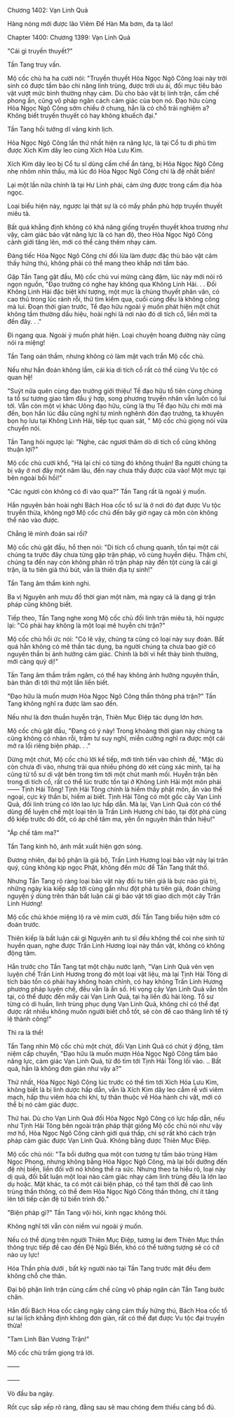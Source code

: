 




Chương 1402: Vạn Linh Quả


Hàng nóng mới được lão Viêm Đế Hàn Ma bơm, đa tạ lão!

Chapter 1400: Chương 1399: Vạn Linh Quả

"Cái gì truyền thuyết?"

Tần Tang truy vấn.

Mộ cốc chủ ha ha cười nói: "Truyền thuyết Hỏa Ngọc Ngô Công loại này trời sinh có được tầm bảo chi năng linh trùng, được trời ưu ái, đối mục tiêu bảo vật vượt mức bình thường nhạy cảm. Dù cho bảo vật bị linh trận, cấm chế phong ấn, cũng vô pháp ngăn cách cảm giác của bọn nó. Đạo hữu cùng Hỏa Ngọc Ngô Công sớm chiều ở chung, hẳn là có chỗ trải nghiệm a? Không biết truyền thuyết có hay không khuếch đại."

Tần Tang hồi tưởng dĩ vãng kinh lịch.

Hỏa Ngọc Ngô Công lần thứ nhất hiện ra năng lực, là tại Cổ tu di phủ tìm được Xích Kim dây leo cùng Xích Hỏa Lưu Kim.

Xích Kim dây leo bị Cổ tu sĩ dùng cấm chế ẩn tàng, bị Hỏa Ngọc Ngô Công nhẹ nhõm nhìn thấu, mà lúc đó Hỏa Ngọc Ngô Công chỉ là đệ nhất biến!

Lại một lần nữa chính là tại Hư Linh phái, cảm ứng được trong cấm địa hỏa ngọc.

Loại biểu hiện này, ngược lại thật sự là có mấy phần phù hợp truyền thuyết miêu tả.

Bất quá khẳng định không có khả năng giống truyền thuyết khoa trương như vậy, cảm giác bảo vật năng lực là có hạn độ, theo Hỏa Ngọc Ngô Công cảnh giới tăng lên, mới có thể càng thêm nhạy cảm.

Đáng tiếc Hỏa Ngọc Ngô Công chỉ đối lửa làm được đặc thù bảo vật cảm thấy hứng thú, không phải có thể mang theo khắp nơi tầm bảo.

Gặp Tần Tang gật đầu, Mộ cốc chủ vui mừng càng đậm, lúc này mới nói rõ ngọn nguồn, "Đạo trưởng có nghe hay không qua Không Linh Hải. . . Đối Không Linh Hải đặc biệt khí tượng, một mực là chúng thuyết phân vân, có cao thủ trong lúc rảnh rỗi, thử tìm kiếm qua, cuối cùng đều là không công mà lui. Đoạn thời gian trước, Tề đạo hữu ngoài ý muốn phát hiện một chút không tầm thường dấu hiệu, hoài nghi là nơi nào đó di tích cổ, liền mời ta đến đây. . ."

Đi ngang qua. Ngoài ý muốn phát hiện. Loại chuyện hoang đường này cũng nói ra miệng!

Tần Tang oán thầm, nhưng không có làm mặt vạch trần Mộ cốc chủ.

Nếu như hắn đoán không lầm, cái kia di tích cổ rất có thể cùng Vu tộc có quan hệ!

"Suýt nữa quên cùng đạo trưởng giới thiệu! Tề đạo hữu tổ tiên cùng chúng ta tổ sư tương giao tâm đầu ý hợp, song phương truyền nhân vẫn luôn có lui tới. Vẫn còn một vị khác Uông đạo hữu, cũng là thụ Tề đạo hữu chi mời mà đến, bọn hắn lúc đầu cũng nghĩ tự mình nghênh đón đạo trưởng, ta khuyên bọn họ lưu tại Không Linh Hải, tiếp tục quan sát, " Mộ cốc chủ giọng nói vừa chuyển nói.

Tần Tang hỏi ngược lại: "Nghe, các ngươi thăm dò di tích cổ cũng không thuận lợi?"

Mộ cốc chủ cười khổ, "Há lại chỉ có từng đó không thuận! Ba người chúng ta bị vây ở nơi đây một năm lâu, đến nay chưa thấy được cửa vào! Một mực tại bên ngoài bồi hồi!"

"Các ngươi còn không có đi vào qua?" Tần Tang rất là ngoài ý muốn.

Hắn nguyên bản hoài nghi Bách Hoa cốc tổ sư là ở nơi đó đạt được Vu tộc truyền thừa, không ngờ Mộ cốc chủ đến bây giờ ngay cả môn còn không thể nào vào được.

Chẳng lẽ mình đoán sai rồi?

Mộ cốc chủ gật đầu, hổ thẹn nói: "Di tích cổ chung quanh, tồn tại một cái chúng ta trước đây chưa từng gặp trận pháp, vô cùng huyền diệu. Thậm chí, chúng ta đến nay còn không phân rõ trận pháp này đến tột cùng là cái gì trận, là tu tiên giả thủ bút, vẫn là thiên địa tự sinh!"

Tần Tang âm thầm kinh nghi.

Ba vị Nguyên anh mưu đồ thời gian một năm, mà ngay cả là dạng gì trận pháp cũng không biết.

Tiếp theo, Tần Tang nghe xong Mộ cốc chủ đối linh trận miêu tả, hỏi ngược lại: "Có phải hay không là một loại mê huyễn chi trận?"

Mộ cốc chủ hồi ức nói: "Có lẽ vậy, chúng ta cũng có loại này suy đoán. Bất quá hẳn không có mê thần tác dụng, ba người chúng ta chưa bao giờ có nguyên thần bị ảnh hưởng cảm giác. Chính là bởi vì hết thảy bình thường, mới càng quỷ dị!"

Tần Tang âm thầm trầm ngâm, có thể hay không ảnh hưởng nguyên thần, bản thân đi tới thử một lần liền biết.

"Đạo hữu là muốn mượn Hỏa Ngọc Ngô Công thần thông phá trận?" Tần Tang không nghĩ ra được làm sao đến.

Nếu như là đơn thuần huyễn trận, Thiên Mục Điệp tác dụng lớn hơn.

Mộ cốc chủ gật đầu, "Đang có ý này! Trong khoảng thời gian này chúng ta cũng không có nhàn rỗi, trầm tư suy nghĩ, miễn cưỡng nghĩ ra được một cái mở ra lối riêng biện pháp. . ."

Dừng một chút, Mộ cốc chủ lời kế tiếp, mới tính tiến vào chính đề, "Mặc dù còn chưa đi vào, nhưng trải qua nhiều phóng dò xét cùng xác minh, tại hạ cũng từ tổ sư di vật bên trong tìm tới một chút manh mối. Huyễn trận bên trong di tích cổ, rất có thể lúc trước tồn tại ở Không Linh Hải một môn phái —— Tịnh Hải Tông! Tịnh Hải Tông chính là hiếm thấy phật môn, ẩn vào thế ngoại, cực kỳ thần bí, hiếm ai biết. Tịnh Hải Tông có một gốc cây Vạn Linh Quả, đối linh trùng có lớn lao lực hấp dẫn. Mà lại, Vạn Linh Quả còn có thể dùng để luyện chế một loại tên là Trấn Linh Hương chí bảo, tại đột phá cùng độ kiếp trước đó đốt, có áp chế tâm ma, yên ổn nguyên thần thần hiệu!"

"Áp chế tâm ma?"

Tần Tang kinh hô, ánh mắt xuất hiện gợn sóng.

Đương nhiên, đại bộ phận là giả bộ, Trấn Linh Hương loại bảo vật này lại trân quý, cũng không kịp ngọc Phật, không đến mức để Tần Tang thất thố.

Nhưng Tần Tang rõ ràng loại bảo vật này đối tu tiên giả là bực nào giá trị, những ngày kia kiếp sắp tới cùng gần như đột phá tu tiên giả, đoán chừng nguyện ý dùng trên thân bất luận cái gì bảo vật tới giao dịch một cây Trấn Linh Hương!

Mộ cốc chủ khóe miệng lộ ra vẻ mỉm cười, đối Tần Tang biểu hiện sớm có đoán trước.

Thiên kiếp là bất luận cái gì Nguyên anh tu sĩ đều không thể coi nhẹ sinh tử huyền quan, nghe được Trấn Linh Hương loại này thần vật, không có không động tâm.

Hắn trước cho Tần Tang tạt một chậu nước lạnh, "Vạn Linh Quả vẻn vẹn luyện chế Trấn Linh Hương trong đó một loại vật liệu, mà lại Tịnh Hải Tông di tích bảo tồn có phải hay không hoàn chỉnh, có hay không Trấn Linh Hương phương pháp luyện chế, đều vẫn là ẩn số. Hi vọng cây Vạn Linh Quả vẫn tồn tại, có thể được đến mấy cái Vạn Linh Quả, tại hạ liền đủ hài lòng. Tổ sư từng có di huấn, linh trùng phục dụng Vạn Linh Quả, không chỉ có thể đạt được rất nhiều không muốn người biết chỗ tốt, sẽ còn đề cao thăng linh tế tỷ lệ thành công!"

Thì ra là thế!

Tần Tang nhìn Mộ cốc chủ một chút, đối Vạn Linh Quả có chút ý động, tâm niệm cấp chuyển, "Đạo hữu là muốn mượn Hỏa Ngọc Ngô Công tầm bảo năng lực, cảm giác Vạn Linh Quả, từ đó tìm tới Tịnh Hải Tông lối vào. .. Bất quá, hẳn là không đơn giản như vậy a?"

Thứ nhất, Hỏa Ngọc Ngô Công lúc trước có thể tìm tới Xích Hỏa Lưu Kim, không biết là bị linh dược hấp dẫn, vẫn là Xích Kim dây leo cắm rễ với viêm mạch, hấp thu viêm hỏa chi khí, tự thân thuộc về Hỏa hành chi vật, mới có thể bị nó cảm giác được.

Thứ hai. Dù cho Vạn Linh Quả đối Hỏa Ngọc Ngô Công có lực hấp dẫn, nếu như Tịnh Hải Tông bên ngoài trận pháp thật giống Mộ cốc chủ nói như vậy mơ hồ, Hỏa Ngọc Ngô Công cảnh giới quá thấp, chỉ sợ rất khó cách trận pháp cảm giác được Vạn Linh Quả. Không bằng được Thiên Mục Điệp.

Mộ cốc chủ nói: "Ta bồi dưỡng qua một con tương tự tầm bảo trùng Hàm Ngọc Phong, nhưng không bằng Hỏa Ngọc Ngô Công, mà lại bồi dưỡng đến đệ nhị biến, liền đối với nó không thể ra sức. Nhưng theo ta hiểu rõ, loại này dị quả, đối bất luận một loại nào cảm giác nhạy cảm linh trùng đều là lớn lao dụ hoặc. Mặt khác, ta có một cái biện pháp, có thể tạm thời đề cao linh trùng thần thông, có thể đem Hỏa Ngọc Ngô Công thần thông, chí ít tăng lên tới tiếp cận đệ tứ biến trình độ."

"Biện pháp gì?" Tần Tang vội hỏi, kinh ngạc không thôi.

Không nghĩ tới vẫn còn niềm vui ngoài ý muốn.

Nếu có thể dùng trên người Thiên Mục Điệp, tương lai đem Thiên Mục thần thông trực tiếp đề cao đến Đệ Ngũ Biến, khó có thể tưởng tượng sẽ có cỡ nào uy lực!

Hóa Thần phía dưới , bất kỳ người nào tại Tần Tang trước mặt đều đem không chỗ che thân.

Đại bộ phận linh trận cùng cấm chế cũng vô pháp ngăn cản Tần Tang bước chân.

Hắn đối Bách Hoa cốc càng ngày càng cảm thấy hứng thú, Bách Hoa cốc tổ sư lai lịch khẳng định không đơn giản, rất có thể đạt được Vu tộc đại truyền thừa!

"Tam Linh Bàn Vương Trận!"

Mộ cốc chủ trầm giọng trả lời.

——

——

Vò đầu ba ngày.

Rốt cục sắp xếp rõ ràng, đằng sau sẽ mau chóng đem thiếu càng bổ đủ.




